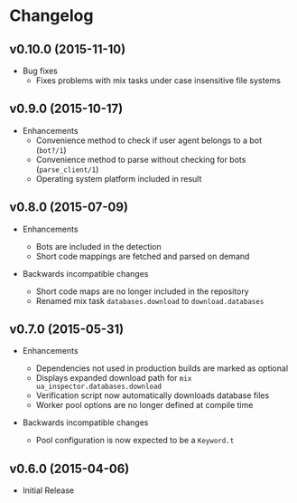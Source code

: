 # Changelog

## v0.10.0 (2015-11-10)

- Bug fixes
  - Fixes problems with mix tasks under case insensitive file systems

## v0.9.0 (2015-10-17)

- Enhancements
  - Convenience method to check if user agent belongs to a bot (`bot?/1`)
  - Convenience method to parse without checking for bots (`parse_client/1`)
  - Operating system platform included in result

## v0.8.0 (2015-07-09)

- Enhancements
  - Bots are included in the detection
  - Short code mappings are fetched and parsed on demand

- Backwards incompatible changes
  - Short code maps are no longer included in the repository
  - Renamed mix task `databases.download` to `download.databases`

## v0.7.0 (2015-05-31)

- Enhancements
  - Dependencies not used in production builds are marked as optional
  - Displays expanded download path for `mix ua_inspector.databases.download`
  - Verification script now automatically downloads database files
  - Worker pool options are no longer defined at compile time

- Backwards incompatible changes
  - Pool configuration is now expected to be a `Keyword.t`

## v0.6.0 (2015-04-06)

- Initial Release
